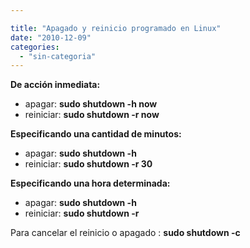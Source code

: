 ```yaml
---

title: "Apagado y reinicio programado en Linux"
date: "2010-12-09"
categories: 
  - "sin-categoria"
---
```


**De acción inmediata:**

- apagar: **sudo shutdown -h now**
- reiniciar: **sudo shutdown -r now**

**Especificando una cantidad de minutos:**

- apagar: **sudo shutdown -h <tiempo>**
- reiniciar: **sudo shutdown -r 30**

**Especificando una hora determinada:**

- apagar: **sudo shutdown -h <hora determinada>**
- reiniciar: **sudo shutdown -r <hora determinada>**

Para cancelar el reinicio o apagado : **sudo shutdown -c**

